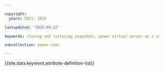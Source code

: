 ```yaml
---

copyright:
  years: 2023, 2025

lastupdated: "2025-09-22"

keywords: cloning and restoring snapshots, power virtual server as a service, private cloud, snapshots, clone API

subcollection: power-iaas

---
```


{{site.data.keyword.attribute-definition-list}}
